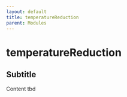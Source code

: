 ```yaml
---
layout: default
title: temperatureReduction
parent: Modules
---
```


# temperatureReduction
## Subtitle
Content tbd